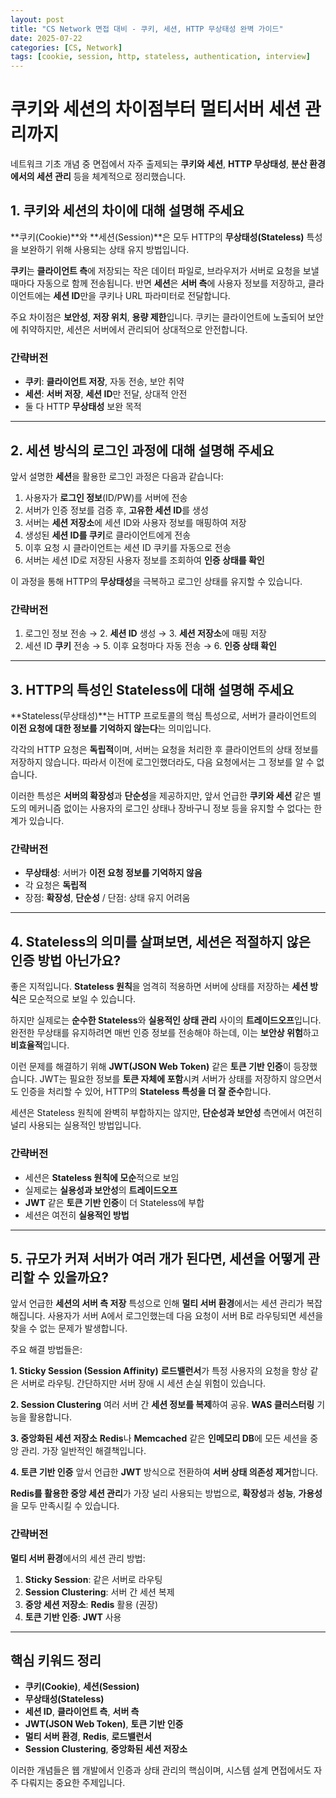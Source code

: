 ```yaml
---
layout: post
title: "CS Network 면접 대비 - 쿠키, 세션, HTTP 무상태성 완벽 가이드"
date: 2025-07-22
categories: [CS, Network]
tags: [cookie, session, http, stateless, authentication, interview]
---
```


# 쿠키와 세션의 차이점부터 멀티서버 세션 관리까지

네트워크 기초 개념 중 면접에서 자주 출제되는 **쿠키와 세션**, **HTTP 무상태성**, **분산 환경에서의 세션 관리** 등을 체계적으로 정리했습니다.

## 1. 쿠키와 세션의 차이에 대해 설명해 주세요

**쿠키(Cookie)**와 **세션(Session)**은 모두 HTTP의 **무상태성(Stateless)** 특성을 보완하기 위해 사용되는 상태 유지 방법입니다.

**쿠키**는 **클라이언트 측**에 저장되는 작은 데이터 파일로, 브라우저가 서버로 요청을 보낼 때마다 자동으로 함께 전송됩니다. 반면 **세션**은 **서버 측**에 사용자 정보를 저장하고, 클라이언트에는 **세션 ID**만을 쿠키나 URL 파라미터로 전달합니다.

주요 차이점은 **보안성**, **저장 위치**, **용량 제한**입니다. 쿠키는 클라이언트에 노출되어 보안에 취약하지만, 세션은 서버에서 관리되어 상대적으로 안전합니다.

### 간략버전
- **쿠키**: **클라이언트 저장**, 자동 전송, 보안 취약
- **세션**: **서버 저장**, **세션 ID**만 전달, 상대적 안전
- 둘 다 HTTP **무상태성** 보완 목적

---

## 2. 세션 방식의 로그인 과정에 대해 설명해 주세요

앞서 설명한 **세션**을 활용한 로그인 과정은 다음과 같습니다:

1. 사용자가 **로그인 정보**(ID/PW)를 서버에 전송
2. 서버가 인증 정보를 검증 후, **고유한 세션 ID**를 생성
3. 서버는 **세션 저장소**에 세션 ID와 사용자 정보를 매핑하여 저장
4. 생성된 **세션 ID를 쿠키**로 클라이언트에게 전송
5. 이후 요청 시 클라이언트는 세션 ID 쿠키를 자동으로 전송
6. 서버는 세션 ID로 저장된 사용자 정보를 조회하여 **인증 상태를 확인**

이 과정을 통해 HTTP의 **무상태성**을 극복하고 로그인 상태를 유지할 수 있습니다.

### 간략버전
1. 로그인 정보 전송 → 2. **세션 ID** 생성 → 3. **세션 저장소**에 매핑 저장
4. 세션 ID **쿠키** 전송 → 5. 이후 요청마다 자동 전송 → 6. **인증 상태 확인**

---

## 3. HTTP의 특성인 Stateless에 대해 설명해 주세요

**Stateless(무상태성)**는 HTTP 프로토콜의 핵심 특성으로, 서버가 클라이언트의 **이전 요청에 대한 정보를 기억하지 않는다**는 의미입니다.

각각의 HTTP 요청은 **독립적**이며, 서버는 요청을 처리한 후 클라이언트의 상태 정보를 저장하지 않습니다. 따라서 이전에 로그인했더라도, 다음 요청에서는 그 정보를 알 수 없습니다.

이러한 특성은 **서버의 확장성**과 **단순성**을 제공하지만, 앞서 언급한 **쿠키와 세션** 같은 별도의 메커니즘 없이는 사용자의 로그인 상태나 장바구니 정보 등을 유지할 수 없다는 한계가 있습니다.

### 간략버전
- **무상태성**: 서버가 **이전 요청 정보를 기억하지 않음**
- 각 요청은 **독립적**
- 장점: **확장성**, **단순성** / 단점: 상태 유지 어려움

---

## 4. Stateless의 의미를 살펴보면, 세션은 적절하지 않은 인증 방법 아닌가요?

좋은 지적입니다. **Stateless 원칙**을 엄격히 적용하면 서버에 상태를 저장하는 **세션 방식**은 모순적으로 보일 수 있습니다.

하지만 실제로는 **순수한 Stateless**와 **실용적인 상태 관리** 사이의 **트레이드오프**입니다. 완전한 무상태를 유지하려면 매번 인증 정보를 전송해야 하는데, 이는 **보안상 위험**하고 **비효율적**입니다.

이런 문제를 해결하기 위해 **JWT(JSON Web Token)** 같은 **토큰 기반 인증**이 등장했습니다. JWT는 필요한 정보를 **토큰 자체에 포함**시켜 서버가 상태를 저장하지 않으면서도 인증을 처리할 수 있어, HTTP의 **Stateless 특성을 더 잘 준수**합니다.

세션은 Stateless 원칙에 완벽히 부합하지는 않지만, **단순성과 보안성** 측면에서 여전히 널리 사용되는 실용적인 방법입니다.

### 간략버전
- 세션은 **Stateless 원칙에 모순**적으로 보임
- 실제로는 **실용성과 보안성**의 **트레이드오프**
- **JWT** 같은 **토큰 기반 인증**이 더 Stateless에 부합
- 세션은 여전히 **실용적인 방법**

---

## 5. 규모가 커져 서버가 여러 개가 된다면, 세션을 어떻게 관리할 수 있을까요?

앞서 언급한 **세션의 서버 측 저장** 특성으로 인해 **멀티 서버 환경**에서는 세션 관리가 복잡해집니다. 사용자가 서버 A에서 로그인했는데 다음 요청이 서버 B로 라우팅되면 세션을 찾을 수 없는 문제가 발생합니다.

주요 해결 방법들은:

**1. Sticky Session (Session Affinity)**
**로드밸런서**가 특정 사용자의 요청을 항상 같은 서버로 라우팅. 간단하지만 서버 장애 시 세션 손실 위험이 있습니다.

**2. Session Clustering**
여러 서버 간 **세션 정보를 복제**하여 공유. **WAS 클러스터링** 기능을 활용합니다.

**3. 중앙화된 세션 저장소**
**Redis**나 **Memcached** 같은 **인메모리 DB**에 모든 세션을 중앙 관리. 가장 일반적인 해결책입니다.

**4. 토큰 기반 인증**
앞서 언급한 **JWT** 방식으로 전환하여 **서버 상태 의존성 제거**합니다.

**Redis를 활용한 중앙 세션 관리**가 가장 널리 사용되는 방법으로, **확장성**과 **성능**, **가용성**을 모두 만족시킬 수 있습니다.

### 간략버전
**멀티 서버 환경**에서의 세션 관리 방법:
1. **Sticky Session**: 같은 서버로 라우팅
2. **Session Clustering**: 서버 간 세션 복제
3. **중앙 세션 저장소**: **Redis** 활용 (권장)
4. **토큰 기반 인증**: **JWT** 사용

---

## 핵심 키워드 정리

- **쿠키(Cookie)**, **세션(Session)**
- **무상태성(Stateless)**
- **세션 ID**, **클라이언트 측**, **서버 측**
- **JWT(JSON Web Token)**, **토큰 기반 인증**
- **멀티 서버 환경**, **Redis**, **로드밸런서**
- **Session Clustering**, **중앙화된 세션 저장소**

이러한 개념들은 웹 개발에서 인증과 상태 관리의 핵심이며, 시스템 설계 면접에서도 자주 다뤄지는 중요한 주제입니다.
